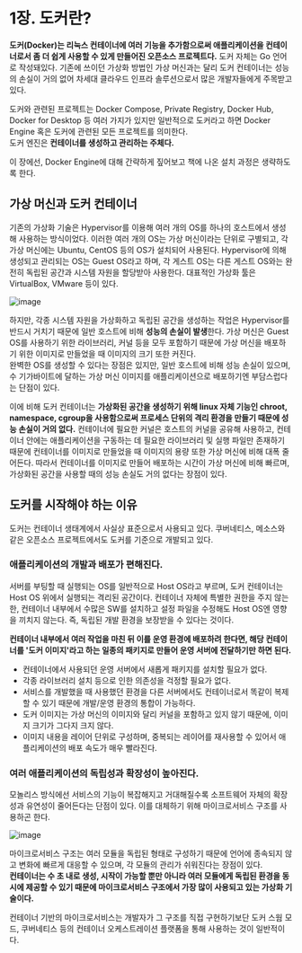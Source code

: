 # 1장. 도커란?
**도커(Docker)는 리눅스 컨테이너에 여러 기능을 추가함으로써 애플리케이션을 컨테이너로서 좀 더 쉽게 사용할 수 있게 만들어진 오픈소스 프로젝트다.** 도커 자체는 Go 언어로 작성돼있다. 기존에 쓰이던 가상화 방법인 가상 머신과는 달리 도커 컨테이너는 성능의 손실이 거의 없어 차세대 클라우드 인프라 솔루션으로서 많은 개발자들에게 주목받고 있다.

도커와 관련된 프로젝트는 Docker Compose, Private Registry, Docker Hub, Docker for Desktop 등 여러 가지가 있지만 일반적으로 도커라고 하면 Docker Engine 혹은 도커에 관련된 모든 프로젝트를 의미한다.  
도커 엔진은 **컨테이너를 생성하고 관리하는 주체다.**

이 장에선, Docker Engine에 대해 간략하게 짚어보고 책에 나온 설치 과정은 생략하도록 한다.

## 가상 머신과 도커 컨테이너
기존의 가상화 기술은 Hypervisor를 이용해 여러 개의 OS를 하나의 호스트에서 생성해 사용하는 방식이었다. 이러한 여러 개의 OS는 가상 머신이라는 단위로 구별되고, 각 가상 머신에는 Ubuntu, CentOS 등의 OS가 설치되어 사용된다. Hypervisor에 의해 생성되고 관리되는 OS는 Guest OS라고 하며, 각 게스트 OS는 다른 게스트 OS와는 완전히 독립된 공간과 시스템 자원을 할당받아 사용한다. 대표적인 가상화 툴은 VirtualBox, VMware 등이 있다.

![image](https://github.com/alanhakhyeonsong/LetsReadBooks/assets/60968342/5bf410ad-a1fb-45b7-82d6-106d0847ca08)

하지만, 각종 시스템 자원을 가상화하고 독립된 공간을 생성하는 작업은 Hypervisor를 반드시 거치기 때문에 일반 호스트에 비해 **성능의 손실이 발생**한다. 가상 머신은 Guest OS를 사용하기 위한 라이브러리, 커널 등을 모두 포함하기 때문에 가상 머신을 배포하기 위한 이미지로 만들었을 때 이미지의 크기 또한 커진다.  
완벽한 OS를 생성할 수 있다는 장점은 있지만, 일반 호스트에 비해 성능 손실이 있으며, 수 기가바이트에 달하는 가상 머신 이미지를 애플리케이션으로 배포하기엔 부담스럽다는 단점이 있다.

이에 비해 도커 컨테이너는 **가상화된 공간을 생성하기 위해 linux 자체 기능인 chroot, namespace, cgroup을 사용함으로써 프로세스 단위의 격리 환경을 만들기 때문에 성능 손실이 거의 없다.** 컨테이너에 필요한 커널은 호스트의 커널을 공유해 사용하고, 컨테이너 안에는 애플리케이션을 구동하는 데 필요한 라이브러리 및 실행 파일만 존재하기 때문에 컨테이너를 이미지로 만들었을 때 이미지의 용량 또한 가상 머신에 비해 대폭 줄어든다. 따라서 컨테이너를 이미지로 만들어 배포하는 시간이 가상 머신에 비해 빠르며, 가상화된 공간을 사용할 때의 성능 손실도 거의 없다는 장점이 있다.

## 도커를 시작해야 하는 이유
도커는 컨테이너 생태계에서 사실상 표준으로서 사용되고 있다. 쿠버네티스, 메소스와 같은 오픈소스 프로젝트에서도 도커를 기준으로 개발되고 있다.

### 애플리케이션의 개발과 배포가 편해진다.
서버를 부팅할 때 실행되는 OS를 일반적으로 Host OS라고 부르며, 도커 컨테이너는 Host OS 위에서 실행되는 격리된 공간이다. 컨테이너 자체에 특별한 권한을 주지 않는 한, 컨테이너 내부에서 수많은 SW를 설치하고 설정 파일을 수정해도 Host OS엔 영향을 끼치지 않는다. 즉, 독립된 개발 환경을 보장받을 수 있다는 것이다.

**컨테이너 내부에서 여러 작업을 마친 뒤 이를 운영 환경에 배포하려 한다면, 해당 컨테이너를 '도커 이미지'라고 하는 일종의 패키지로 만들어 운영 서버에 전달하기만 하면 된다.**
- 컨테이너에서 사용되던 운영 서버에서 새롭게 패키지를 설치할 필요가 없다.
- 각종 라이브러리 설치 등으로 인한 의존성을 걱정할 필요가 없다.
- 서비스를 개발했을 때 사용했던 환경을 다른 서버에서도 컨테이너로서 똑같이 복제할 수 있기 때문에 개발/운영 환경의 통합이 가능하다.
- 도커 이미지는 가상 머신의 이미지와 달리 커널을 포함하고 있지 않기 때문에, 이미지 크기가 그다지 크지 않다.
- 이미지 내용을 레이어 단위로 구성하며, 중복되는 레이어를 재사용할 수 있어서 애플리케이션의 배포 속도가 매우 빨라진다.

### 여러 애플리케이션의 독립성과 확장성이 높아진다.
모놀리스 방식에선 서비스의 기능이 복잡해지고 거대해질수록 소프트웨어 자체의 확장성과 유연성이 줄어든다는 단점이 있다. 이를 대체하기 위해 마이크로서비스 구조를 사용하곤 한다.

![image](https://github.com/alanhakhyeonsong/LetsReadBooks/assets/60968342/8f2f4a5e-a2e7-4ebb-badb-9eb3c2d1941c)

마이크로서비스 구조는 여러 모듈을 독립된 형태로 구성하기 때문에 언어에 종속되지 않고 변화에 빠르게 대응할 수 있으며, 각 모듈의 관리가 쉬워진다는 장점이 있다.  
**컨테이너는 수 초 내로 생성, 시작이 가능할 뿐만 아니라 여러 모듈에게 독립된 환경을 동시에 제공할 수 있기 때문에 마이크로서비스 구조에서 가장 많이 사용되고 있는 가상화 기술이다.**

컨테이너 기반의 마이크로서비스는 개발자가 그 구조를 직접 구현하기보단 도커 스웜 모드, 쿠버네티스 등의 컨테이너 오케스트레이션 플랫폼을 통해 사용하는 것이 일반적이다.